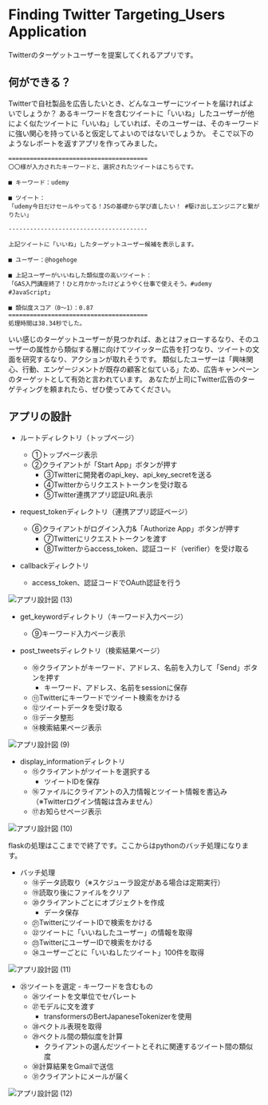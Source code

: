 # Finding Twitter Targeting_Users Application

Twitterのターゲットユーザーを提案してくれるアプリです。

## 何ができる？

Twitterで自社製品を広告したいとき、どんなユーザーにツイートを届ければよいでしょうか？
あるキーワードを含むツイートに「いいね」したユーザーが他によく似たツイートに「いいね」していれば、そのユーザーは、そのキーワードに強い関心を持っていると仮定してよいのではないでしょうか。
そこで以下のようなレポートを返すアプリを作ってみました。

```　
=======================================
〇〇様が入力されたキーワードと、選択されたツイートはこちらです。

■ キーワード：udemy

■ ツイート：
「udemy今日だけセールやってる！JSの基礎から学び直したい！ #駆け出しエンジニアと繋がりたい」

---------------------------------------

上記ツイートに「いいね」したターゲットユーザー候補を表示します。

■ ユーザー：@hogehoge

■ 上記ユーザーがいいねした類似度の高いツイート：
「GAS入門講座終了！ひと月かかったけどようやく仕事で使えそう。#udemy #JavaScript」

■ 類似度スコア（0〜1）：0.87
=======================================
処理時間は38.34秒でした。
```

いい感じのターゲットユーザーが見つかれば、あとはフォローするなり、そのユーザーの属性から類似する層に向けてツイッター広告を打つなり、ツイートの文面を研究するなり、アクションが取れそうです。
類似したユーザーは「興味関心、行動、エンゲージメントが既存の顧客と似ている」ため、広告キャンペーンのターゲットとして有効と言われています。
あなたが上司にTwitter広告のターゲティングを頼まれたら、ぜひ使ってみてください。


## アプリの設計

- ルートディレクトリ（トップページ）
    - ①トップページ表示
    - ②クライアントが「Start App」ボタンが押す
        - ③Twitterに開発者のapi_key、api_key_secretを送る
        - ④Twitterからリクエストトークンを受け取る
        - ⑤Twitter連携アプリ認証URL表示

-  request_tokenディレクトリ（連携アプリ認証ページ）
    -  ⑥クライアントがログイン入力&「Authorize App」ボタンが押す
        - ⑦Twitterにリクエストトークンを渡す
        - ⑧Twitterからaccess_token、認証コード（verifier）を受け取る

- callbackディレクトリ
    - access_token、認証コードでOAuth認証を行う

![アプリ設計図 (13)](https://user-images.githubusercontent.com/31781305/141421466-d071d184-8027-4037-8bb9-19b0979841ba.png)

- get_keywordディレクトリ（キーワード入力ページ）
    - ⑨キーワード入力ページ表示

- post_tweetsディレクトリ（検索結果ページ）
    - ⑩クライアントがキーワード、アドレス、名前を入力して「Send」ボタンを押す
        - キーワード、アドレス、名前をsessionに保存
    - ⑪Twitterにキーワードでツイート検索をかける
    - ⑫ツイートデータを受け取る
    - ⑬データ整形
    - ⑭検索結果ページ表示

![アプリ設計図 (9)](https://user-images.githubusercontent.com/31781305/141421402-25f32b2a-9c8b-44b3-abc3-3018503b9f5c.png)

- display_informationディレクトリ
    - ⑮クライアントがツイートを選択する
        - ツイートIDを保存
    - ⑯ファイルにクライアントの入力情報とツイート情報を書込み（※Twitterログイン情報は含みません）
    - ⑰お知らせページ表示

![アプリ設計図 (10)](https://user-images.githubusercontent.com/31781305/141421405-ec3a8cf1-e5ff-4f40-9292-fc90374da050.png)

flaskの処理はここまでで終了です。ここからはpythonのバッチ処理になります。

- バッチ処理
    - ⑱データ読取り（※スケジューラ設定がある場合は定期実行）
    - ⑲読取り後にファイルをクリア
    - ⑳クライアントごとにオブジェクトを作成
        - データ保存
    - ㉑TwitterにツイートIDで検索をかける
    - ㉒ツイートに「いいねしたユーザー」の情報を取得
    - ㉓TwitterにユーザーIDで検索をかける
    - ㉔ユーザーごとに「いいねしたツイート」100件を取得

![アプリ設計図 (11)](https://user-images.githubusercontent.com/31781305/141421406-81517453-9fe5-4b76-9c4e-4aae019ea38e.png)

- ㉕ツイートを選定
        - キーワードを含むもの
    - ㉖ツイートを文単位でセパレート
    - ㉗モデルに文を渡す
        - transformersのBertJapaneseTokenizerを使用
    - ㉘ベクトル表現を取得
    - ㉙ベクトル間の類似度を計算
        - クライアントの選んだツイートとそれに関連するツイート間の類似度
    - ㉚計算結果をGmailで送信
    - ㉛クライアントにメールが届く

![アプリ設計図 (12)](https://user-images.githubusercontent.com/31781305/141421408-693d7ebe-5e6e-45e7-b356-28c1a113bbe0.png)

